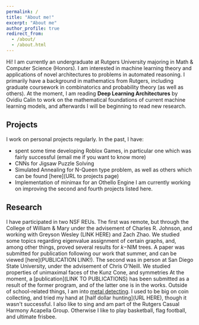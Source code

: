 ```yaml
---
permalink: /
title: "About me!"
excerpt: "About me"
author_profile: true
redirect_from: 
  - /about/
  - /about.html
---
```


Hi! I am currently an undergraduate at Rutgers University majoring in Math & Computer Science (Honors). I am interested in machine learning theory and applications of novel architectures to problems in automated reasoning. I primarily have a background in mathematics from Rutgers, including graduate coursework in combinatorics and probability theory (as well as others). At the moment, I am reading **Deep Learning Architectures** by Ovidiu Calin to work on the mathematical foundations of current machine learning models, and afterwards I will be beginning to read new research. 

Projects
--------
I work on personal projects regularly. In the past, I have:
- spent some time developing Roblox Games, in particular one which was fairly successful (email me if you want to know more)
- CNNs for Jigsaw Puzzle Solving
- Simulated Annealing for N-Queen type problem, as well as others which can be found [here](URL to projects page)
- Implementation of minimax for an Othello Engine
I am currently working on improving the second and fourth projects listed here.

Research
--------
I have participated in two NSF REUs. The first was remote, but through the College of William & Mary under the advisement of Charles R. Johnson, and working with Greyson Wesley (LINK HERE) and Zach Zhao. We studied some topics regarding eigenvalue assignment of certain graphs, and, among other things, proved several results for $k-$NIM trees. A paper was submitted for publication following our work that summer, and can be viewed [here](PUBLICATION LINK!). The second was in person at San Diego State University, under the advisement of Chris O'Neill. We studied properties of unimaximal faces of the Kunz Cone, and symmetries  At the moment, a [publication](LINK TO PUBLICATIONS) has been submitted as a result of the former program, and of the latter one is in the works. Outside of school-related things, I am into [metal detecting](URL). I used to be big on coin collecting, and tried my hand at [half dollar hunting](URL HERE), though it wasn't successful. I also like to sing and am part of the Rutgers Casual Harmony Acapella Group. Otherwise I like to play basketball, flag football, and ultimate frisbee.
